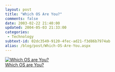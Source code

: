 ```yaml
---
layout: post
title: "Which OS Are You?"
comments: false
date: 2003-02-22 21:40:00
updated: 2004-05-03 21:33:00
categories:
 - Technology
subtext-id: 02dc3549-9120-4fec-ad21-f3d86b7974ab
alias: /blog/post/Which-OS-Are-You.aspx
---
```



[![Which OS are You?](http://www.bbspot.com/Images/News_Features/2003/01/os_quiz/amiga.jpg)  
Which OS are You?](http://bbspot.com/News/2003/01/os_quiz.php)
